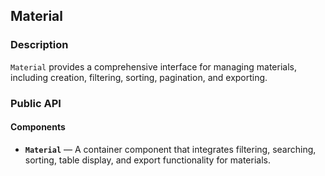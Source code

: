 ## Material

### Description

`Material` provides a comprehensive interface for managing materials, including creation, filtering, sorting, pagination, and exporting.

### Public API

#### Components

-   **`Material`** — A container component that integrates filtering, searching, sorting, table display, and export functionality for materials.
